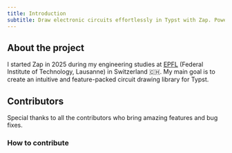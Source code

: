 ```yaml
---
title: Introduction
subtitle: Draw electronic circuits effortlessly in Typst with Zap. Powered by CeTZ, it offers simple functions to place and connect symbols directly in your documents.
---
```


## About the project

I started Zap in 2025 during my engineering studies at [EPFL](https://epfl.ch/en) (Federal Institute of Technology, Lausanne) in Switzerland 🇨🇭. My main goal is to create an intuitive and feature-packed circuit drawing library for Typst.

## Contributors

Special thanks to all the contributors who bring amazing features and bug fixes.

### How to contribute

